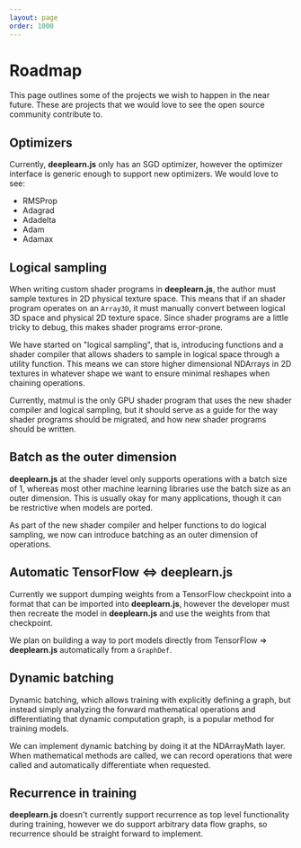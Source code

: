 ```yaml
---
layout: page
order: 1000
---
```

# Roadmap

This page outlines some of the projects we wish to happen in the near future.
These are projects that we would love to see the open source community
contribute to.

## Optimizers

Currently, **deeplearn.js** only has an SGD optimizer, however the optimizer
interface is generic enough to support new optimizers. We would love to see:

 * RMSProp
 * Adagrad
 * Adadelta
 * Adam
 * Adamax

## Logical sampling

When writing custom shader programs in **deeplearn.js**, the author must sample
textures in 2D physical texture space. This means that if an shader program
operates on an `Array3D`, it must manually convert between logical 3D space and
physical 2D texture space. Since shader programs are a little tricky to debug,
this makes shader programs error-prone.

We have started on "logical sampling", that is, introducing functions and a
shader compiler that allows shaders to sample in logical space through a utility
function. This means we can store higher dimensional NDArrays in 2D textures in
whatever shape we want to ensure minimal reshapes when chaining operations.

Currently, matmul is the only GPU shader program that uses the new shader compiler
and logical sampling, but it should serve as a guide for the way shader programs
should be migrated, and how new shader programs should be written.

## Batch as the outer dimension

**deeplearn.js** at the shader level only supports operations with a batch size
of 1, whereas most other machine learning libraries use the batch size as an
outer dimension. This is usually okay for many applications, though it can be
restrictive when models are ported.

As part of the new shader compiler and helper functions to do logical sampling,
we now can introduce batching as an outer dimension of operations.

## Automatic TensorFlow <=> deeplearn.js

Currently we support dumping weights from a TensorFlow checkpoint into a format
that can be imported into **deeplearn.js**, however the developer must then
recreate the model in **deeplearn.js** and use the weights from that checkpoint.

We plan on building a way to port models directly from TensorFlow =>
**deeplearn.js** automatically from a `GraphDef`.

## Dynamic batching

Dynamic batching, which allows training with explicitly defining a graph, but
instead simply analyzing the forward mathematical operations and differentiating
that dynamic computation graph, is a popular method for training models.

We can implement dynamic batching by doing it at the NDArrayMath layer. When
mathematical methods are called, we can record operations that were called and
automatically differentiate when requested.

## Recurrence in training

**deeplearn.js** doesn't currently support recurrence as top level
functionality during training, however we do support arbitrary data flow graphs,
so recurrence should be straight forward to implement.
